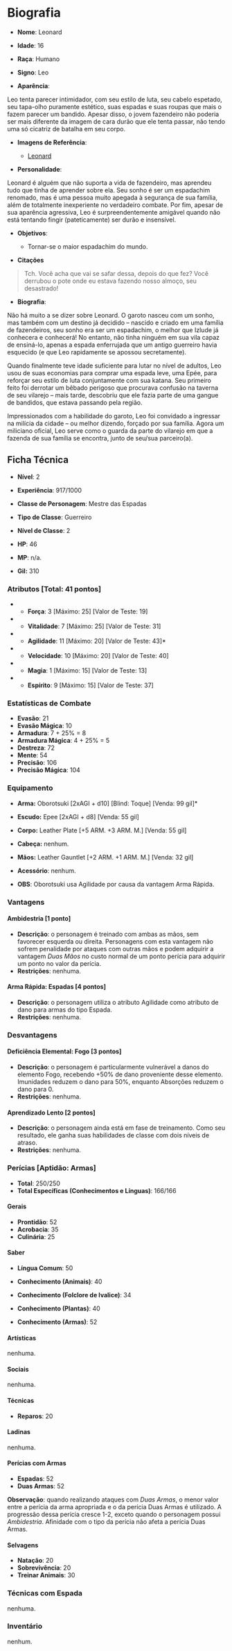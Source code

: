# Biografia

* **Nome**: Leonard
* **Idade**: 16
* **Raça**: Humano
* **Signo**: Leo

* **Aparência**:

Leo tenta parecer intimidador, com seu estilo de luta, seu cabelo espetado, seu tapa-olho puramente estético, suas espadas e suas roupas que mais o fazem parecer um bandido. Apesar disso, o jovem fazendeiro não poderia ser mais diferente da imagem de cara durão que ele tenta passar, não tendo uma só cicatriz de batalha em seu corpo.

* **Imagens de Referência**:
  * [Leonard](http://imgur.com/a/4lTId)

* **Personalidade**:

Leonard é alguém que não suporta a vida de fazendeiro, mas aprendeu tudo que tinha de aprender sobre ela. Seu sonho é ser um espadachim renomado, mas é uma pessoa muito apegada à segurança de sua família, além de totalmente inexperiente no verdadeiro combate. Por fim, apesar de sua aparência agressiva, Leo é surpreendentemente amigável quando não está tentando fingir (pateticamente) ser durão e insensível.

* **Objetivos**:
  * Tornar-se o maior espadachim do mundo.

* **Citações**
> Tch. Você acha que vai se safar dessa, depois do que fez? Você derrubou o pote onde eu estava fazendo nosso almoço, seu desastrado!

* **Biografia**:

Não há muito a se dizer sobre Leonard. O garoto nasceu com um sonho, mas também com um destino já decidido – nascido e criado em uma família de fazendeiros, seu sonho era ser um espadachim, o melhor que Izlude já conhecera e conhecerá! No entanto, não tinha ninguém em sua vila capaz de ensiná-lo, apenas a espada enferrujada que um antigo guerreiro havia esquecido (e que Leo rapidamente se apossou secretamente).

Quando finalmente teve idade suficiente para lutar no nível de adultos, Leo usou de suas economias para comprar uma espada leve, uma Epée, para reforçar seu estilo de luta conjuntamente com sua katana. Seu primeiro feito foi derrotar um bêbado perigoso que procurava confusão na taverna de seu vilarejo – mais tarde, descobriu que ele fazia parte de uma gangue de bandidos, que estava passando pela região.

Impressionados com a habilidade do garoto, Leo foi convidado a ingressar na milícia da cidade – ou melhor dizendo, forçado por sua família. Agora um miliciano oficial, Leo serve como o guarda da parte do vilarejo em que a fazenda de sua família se encontra, junto de seu/sua parceiro(a).

## Ficha Técnica

* **Nível**: 2
* **Experiência**: 917/1000
* **Classe de Personagem**: Mestre das Espadas
* **Tipo de Classe**: Guerreiro
* **Nível de Classe**: 2

* **HP**: 46
* **MP**: n/a.

* **Gil:** 310

### Atributos [Total: 41 pontos]

* * **Força**: 3 [Máximo: 25] [Valor de Teste: 19]
* * **Vitalidade**: 7 [Máximo: 25] [Valor de Teste: 31]
* * **Agilidade**: 11 [Máximo: 20] [Valor de Teste: 43]*
* * **Velocidade**: 10 [Máximo: 20] [Valor de Teste: 40]
* * **Magia**: 1 [Máximo: 15] [Valor de Teste: 13]
* * **Espírito**: 9 [Máximo: 15] [Valor de Teste: 37]

### Estatísticas de Combate

* **Evasão**: 21
* **Evasão Mágica**: 10
* **Armadura**: 7 + 25% = 8
* **Armadura Mágica**: 4 + 25% = 5
* **Destreza**: 72
* **Mente**: 54
* **Precisão**: 106
* **Precisão Mágica**: 104

### Equipamento

* **Arma:** Oborotsuki [2xAGI + d10] [Blind: Toque] [Venda: 99 gil]*
* **Escudo:** Epee [2xAGI + d8] [Venda: 55 gil]
* **Corpo:** Leather Plate [+5 ARM. +3 ARM. M.] [Venda: 55 gil]
* **Cabeça:** nenhum.
* **Mãos:** Leather Gauntlet [+2 ARM. +1 ARM. M.] [Venda: 32 gil]
* **Acessório**: nenhum.

* **OBS**: Oborotsuki usa Agilidade por causa da vantagem Arma Rápida.

### Vantagens

#### Ambidestria [1 ponto]

* **Descrição**: o personagem é treinado com ambas as mãos, sem favorecer esquerda ou direita. Personagens com esta vantagem não sofrem penalidade por ataques com outras mãos e podem adquirir a vantagem *Duas Mãos* no custo normal de um ponto perícia para adquirir um ponto no valor da perícia.
* **Restrições**: nenhuma.

#### Arma Rápida: Espadas [4 pontos]

* **Descrição**: o personagem utiliza o atributo Agilidade como atributo de dano para armas do tipo Espada.
* **Restrições**: nenhuma.

### Desvantagens

#### Deficiência Elemental: Fogo [3 pontos]

* **Descrição**: o personagem é particularmente vulnerável a danos do elemento Fogo, recebendo +50% de dano proveniente desse elemento. Imunidades reduzem o dano para 50%, enquanto Absorções reduzem o dano para 0.
* **Restrições**: nenhuma.

#### Aprendizado Lento [2 pontos]

* **Descrição**: o personagem ainda está em fase de treinamento. Como seu resultado, ele ganha suas habilidades de classe com dois níveis de atraso.
* **Restrições**: nenhuma.

### Perícias [Aptidão: Armas]

* **Total**: 250/250
* **Total Específicas (Conhecimentos e Línguas)**: 166/166

#### Gerais

* **Prontidão**: 52
* **Acrobacia**: 35
* **Culinária**: 25

#### Saber

* **Língua Comum**: 50

* **Conhecimento (Animais)**: 40
* **Conhecimento (Folclore de Ivalice)**: 34
* **Conhecimento (Plantas)**: 40
* **Conhecimento (Armas)**: 52

#### Artísticas

nenhuma.

#### Sociais

nenhuma.

#### Técnicas

* **Reparos**: 20

#### Ladinas

nenhuma.

#### Perícias com Armas

* **Espadas**: 52
* **Duas Armas**: 52

**Observação**: quando realizando ataques com *Duas Armas*, o menor valor entre a perícia da arma apropriada e o da perícia Duas Armas é utilizado. A progressão dessa perícia cresce 1-2, exceto quando o personagem possui *Ambidestria*. Afinidade com o tipo da perícia não afeta a perícia Duas Armas.  

#### Selvagens

* **Natação**: 20
* **Sobrevivência**: 20
* **Treinar Animais**: 30

### Técnicas com Espada

nenhuma.

### Inventário

nenhum.
